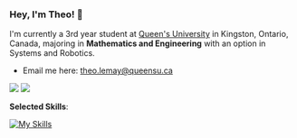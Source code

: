### Hey, I'm Theo! 👋

I'm currently a 3rd year student at [Queen's University](https://www.queensu.ca/) in Kingston, Ontario, Canada, majoring in **Mathematics and Engineering** with an option in Systems and Robotics.

- Email me here: theo.lemay@queensu.ca

<!-- <picture>
<source 
  srcset="https://github-readme-stats.vercel.app/api?username=theol0403&show_icons=true&theme=dark&count_private=true"
  media="(prefers-color-scheme: dark)"
/>
<source
  srcset="https://github-readme-stats.vercel.app/api?username=theol0403&show_icons=true&count_private=true"
  media="(prefers-color-scheme: light), (prefers-color-scheme: no-preference)"
/>
<img src="https://github-readme-stats.vercel.app/api?username=theol0403&show_icons=true&count_private=true" />
</picture> -->
<picture>
<source 
  srcset="https://raw.githubusercontent.com/theol0403/github-stats/master/generated/overview.svg#gh-dark-mode-only"
  media="(prefers-color-scheme: dark)"
/>
<source
  srcset="https://raw.githubusercontent.com/theol0403/github-stats/master/generated/overview.svg#gh-light-mode-only"
  media="(prefers-color-scheme: light), (prefers-color-scheme: no-preference)"
/>
<img src="https://github-readme-stats.vercel.app/api?username=theol0403&show_icons=true&count_private=true" />
</picture>
<picture>
<source 
  srcset="https://raw.githubusercontent.com/theol0403/github-stats/master/generated/languages.svg#gh-dark-mode-only"
  media="(prefers-color-scheme: dark)"
/>
<source
  srcset="https://raw.githubusercontent.com/theol0403/github-stats/master/generated/languages.svg#gh-light-mode-only"
  media="(prefers-color-scheme: light), (prefers-color-scheme: no-preference)"
/>
<img src="https://github-readme-stats.vercel.app/api?username=theol0403&show_icons=true&count_private=true" />
</picture>

**Selected Skills**:

[![My Skills](https://skillicons.dev/icons?i=c,cpp,py,rust,git,github,flutter,dart,js,ts,latex,figma,neovim,emacs,vscode)]([https://skillicons.dev](https://github.com/theol0403/))
